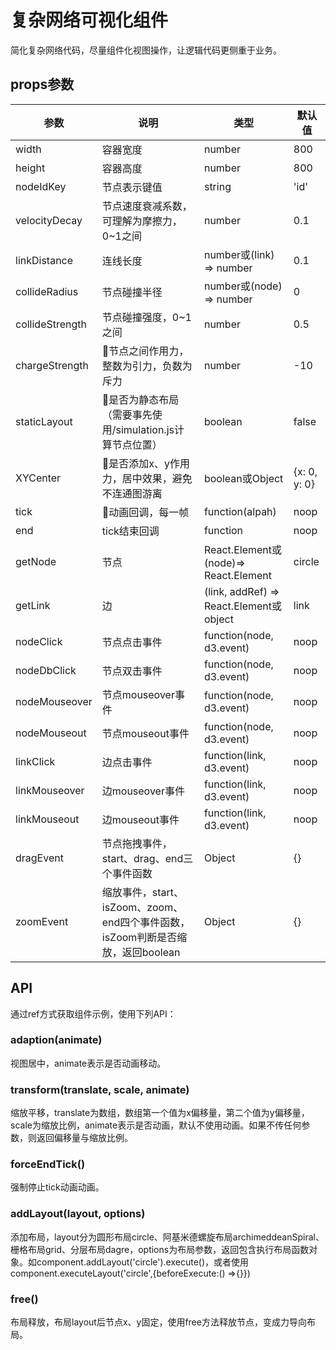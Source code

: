 # 复杂网络可视化组件

简化复杂网络代码，尽量组件化视图操作，让逻辑代码更侧重于业务。

## props参数

| 参数            | 说明                                            | 类型        | 默认值 |
-----|-----|-----|------
| width          | 容器宽度                                         | number     |  800  |
| height         | 容器高度                                         | number     |  800  |
| nodeIdKey      | 节点表示键值                                      | string     |  'id' |
| velocityDecay  | 节点速度衰减系数，可理解为摩擦力，0~1之间             | number     |  0.1  |
| linkDistance   | 连线长度                                         | number或(link) => number |  0.1  |
| collideRadius  | 节点碰撞半径                                     | number或(node) => number |  0  |
| collideStrength| 节点碰撞强度，0~1之间                             |  number |  0.5 |
| chargeStrength | 节点之间作用力，整数为引力，负数为斥力               |  number |  -10 |
| staticLayout   | 是否为静态布局（需要事先使用/simulation.js计算节点位置）| boolean |  false |
| XYCenter       | 是否添加x、y作用力，居中效果，避免不连通图游离        | boolean或Object |  {x: 0, y: 0} |
| tick           | 动画回调，每一帧                                 | function(alpah) | noop |
| end            | tick结束回调                                    | function  | noop |
| getNode        | 节点                       | React.Element或(node)=> React.Element  | circle |
| getLink        | 边                         | (link, addRef) => React.Element或object  | link |
| nodeClick      | 节点点击事件                                    | function(node, d3.event)  | noop |
| nodeDbClick    | 节点双击事件                                    | function(node, d3.event)  | noop |
| nodeMouseover  | 节点mouseover事件                              | function(node, d3.event)  | noop |
| nodeMouseout   | 节点mouseout事件                               | function(node, d3.event)  | noop |
| linkClick      | 边点击事件                                    | function(link, d3.event)  | noop |
| linkMouseover  | 边mouseover事件                              | function(link, d3.event)  | noop |
| linkMouseout   | 边mouseout事件                               | function(link, d3.event)  | noop |
| dragEvent      | 节点拖拽事件，start、drag、end三个事件函数        | Object  | {} |
| zoomEvent      | 缩放事件，start、isZoom、zoom、end四个事件函数，isZoom判断是否缩放，返回boolean | Object  | {} |

## API

通过ref方式获取组件示例，使用下列API：

### adaption(animate)

视图居中，animate表示是否动画移动。

### transform(translate, scale, animate)

缩放平移，translate为数组，数组第一个值为x偏移量，第二个值为y偏移量，scale为缩放比例，animate表示是否动画，默认不使用动画。如果不传任何参数，则返回偏移量与缩放比例。

### forceEndTick()

强制停止tick动画动画。

### addLayout(layout, options)

添加布局，layout分为圆形布局circle、阿基米德螺旋布局archimeddeanSpiral、栅格布局grid、分层布局dagre，options为布局参数，返回包含执行布局函数对象。如component.addLayout('circle').execute()，或者使用component.executeLayout('circle',{beforeExecute:() =>{}})

### free()

布局释放，布局layout后节点x、y固定，使用free方法释放节点，变成力导向布局。

